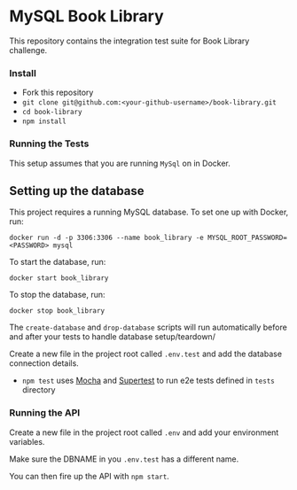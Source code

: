 # MySQL Book Library

This repository contains the integration test suite for Book Library challenge.

### Install
- Fork this repository
- `git clone git@github.com:<your-github-username>/book-library.git`
- `cd book-library`
- `npm install`

### Running the Tests
This setup assumes that you are running `MySql` on in Docker.

## Setting up the database

This project requires a running MySQL database. To set one up with Docker, run:

```
docker run -d -p 3306:3306 --name book_library -e MYSQL_ROOT_PASSWORD=<PASSWORD> mysql
```
To start the database, run:

```
docker start book_library
```

To stop the database, run:

```
docker stop book_library
```

The `create-database` and `drop-database` scripts will run automatically before and after your tests to handle database setup/teardown/

Create a new file in the project root called `.env.test` and add the database connection details.


- `npm test` uses [Mocha](https://mochajs.org/) and [Supertest](https://www.npmjs.com/package/supertest) to run e2e tests defined in `tests` directory

### Running the API

Create a new file in the project root called `.env` and add your environment variables.

Make sure the DBNAME in you `.env.test` has a different name.

You can then fire up the API with `npm start`.
